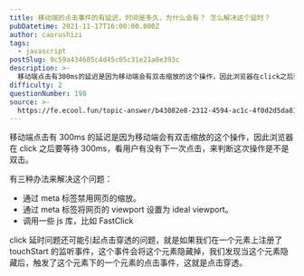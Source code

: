 ```yaml
---
title: 移动端的点击事件的有延迟，时间是多久，为什么会有？ 怎么解决这个延时？
pubDatetime: 2021-11-17T16:00:00.000Z
author: caorushizi
tags:
  - javascript
postSlug: 9c59a434685c4d45c05c31e21a8e393c
description: >-
  移动端点击有300ms的延迟是因为移动端会有双击缩放的这个操作，因此浏览器在click之后要等待300ms，看用户有没有下一次点击，来判断这次操作是不是双击。有三种办法来解决这个问题：*通过meta标
difficulty: 2
questionNumber: 198
source: >-
  https://fe.ecool.fun/topic-answer/b43082e8-2312-4594-ac1c-4f0d2d5da81c?orderBy=updateTime&order=desc&tagId=10
---
```


移动端点击有 300ms 的延迟是因为移动端会有双击缩放的这个操作，因此浏览器在 click 之后要等待 300ms，看用户有没有下一次点击，来判断这次操作是不是双击。

有三种办法来解决这个问题：

- 通过 meta 标签禁用网页的缩放。
- 通过 meta 标签将网页的 viewport 设置为 ideal viewport。
- 调用一些 js 库，比如 FastClick

click 延时问题还可能引起点击穿透的问题，就是如果我们在一个元素上注册了 touchStart 的监听事件，这个事件会将这个元素隐藏掉，我们发现当这个元素隐藏后，触发了这个元素下的一个元素的点击事件，这就是点击穿透。
